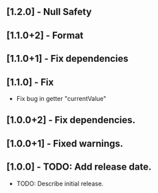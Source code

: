## [1.2.0] - Null Safety

## [1.1.0+2] - Format

## [1.1.0+1] - Fix dependencies

## [1.1.0] - Fix
* Fix bug in getter "currentValue"

## [1.0.0+2] - Fix dependencies.

## [1.0.0+1] - Fixed warnings.

## [1.0.0] - TODO: Add release date.

* TODO: Describe initial release.